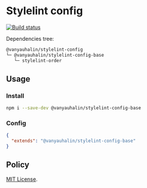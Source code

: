 # Stylelint config

[![Build status](https://github.com/vanyauhalin/stylelint-config/workflows/build/badge.svg)](https://github.com/vanyauhalin/stylelint-config/actions)

Dependencies tree:

```sh
@vanyauhalin/stylelint-config
└─ @vanyauhalin/stylelint-config-base
   └─ stylelint-order
```

## Usage

### Install

```sh
npm i --save-dev @vanyauhalin/stylelint-config-base
```

### Config

```json
{
  "extends": "@vanyauhalin/stylelint-config-base"
}
```

## Policy

[MIT License](./LICENSE).
